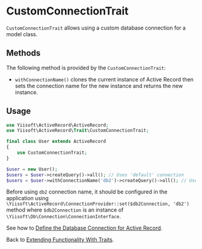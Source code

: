 # CustomConnectionTrait

`CustomConnectionTrait` allows using a custom database connection for a model class.

## Methods

The following method is provided by the `CustomConnectionTrait`:

- `withConnectionName()` clones the current instance of Active Record then sets the connection name for the new instance
  and returns the new instance.

## Usage

```php
use Yiisoft\ActiveRecord\ActiveRecord;
use Yiisoft\ActiveRecord\Trait\CustomConnectionTrait;

final class User extends ActiveRecord
{
    use CustomConnectionTrait;
}

$user = new User();
$users = $user->createQuery()->all(); // Uses 'default' connection
$users = $user->withConnectionName('db2')->createQuery()->all(); // Uses 'db2' connection
```

Before using `db2` connection name, it should be configured in the application using
`\Yiisoft\ActiveRecord\ConnectionProvider::set($db2Connection, 'db2')` method where `$db2Connection` is an instance of 
`\Yiisoft\Db\Connection\ConnectionInterface`.

See how to [Define the Database Connection for Active Record](../define-connection.md).

Back to [Extending Functionality With Traits](traits.md).
